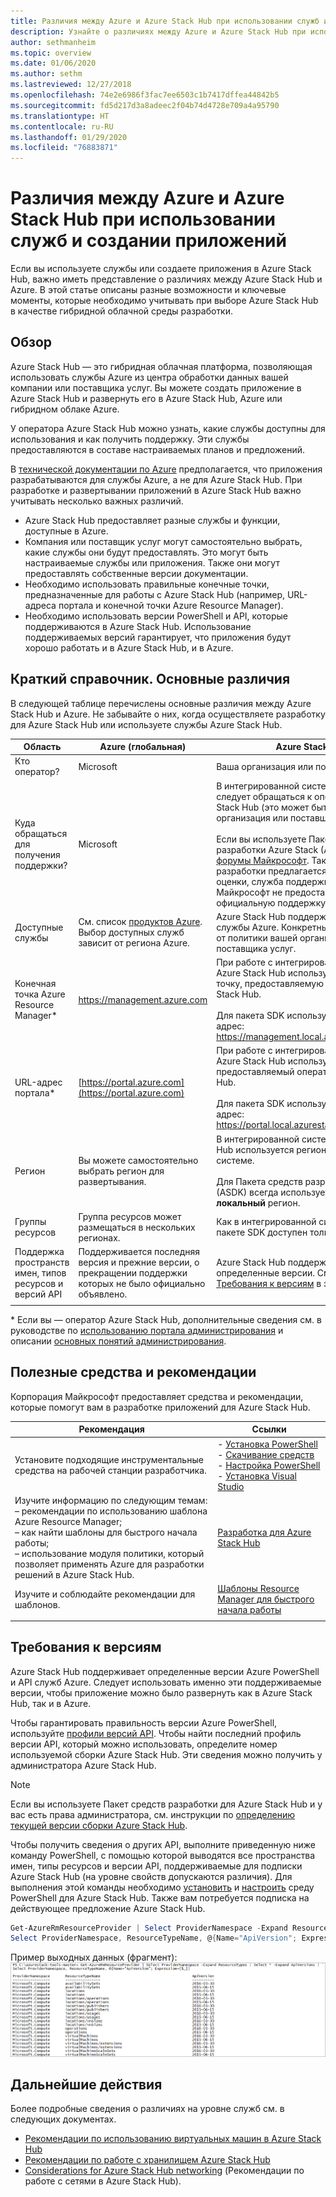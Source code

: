```yaml
---
title: Различия между Azure и Azure Stack Hub при использовании служб и создании приложений
description: Узнайте о различиях между Azure и Azure Stack Hub при использовании служб и создании приложений.
author: sethmanheim
ms.topic: overview
ms.date: 01/06/2020
ms.author: sethm
ms.lastreviewed: 12/27/2018
ms.openlocfilehash: 74e2e6986f3fac7ee6503c1b7417dffea44842b5
ms.sourcegitcommit: fd5d217d3a8adeec2f04b74d4728e709a4a95790
ms.translationtype: HT
ms.contentlocale: ru-RU
ms.lasthandoff: 01/29/2020
ms.locfileid: "76883871"
---
```

# <a name="differences-between-azure-stack-hub-and-azure-when-using-services-and-building-apps"></a>Различия между Azure и Azure Stack Hub при использовании служб и создании приложений

Если вы используете службы или создаете приложения в Azure Stack Hub, важно иметь представление о различиях между Azure Stack Hub и Azure. В этой статье описаны разные возможности и ключевые моменты, которые необходимо учитывать при выборе Azure Stack Hub в качестве гибридной облачной среды разработки.

## <a name="overview"></a>Обзор

Azure Stack Hub ― это гибридная облачная платформа, позволяющая использовать службы Azure из центра обработки данных вашей компании или поставщика услуг. Вы можете создать приложение в Azure Stack Hub и развернуть его в Azure Stack Hub, Azure или гибридном облаке Azure.

У оператора Azure Stack Hub можно узнать, какие службы доступны для использования и как получить поддержку. Эти службы предоставляются в составе настраиваемых планов и предложений.

В [технической документации по Azure](/azure) предполагается, что приложения разрабатываются для службы Azure, а не для Azure Stack Hub. При разработке и развертывании приложений в Azure Stack Hub важно учитывать несколько важных различий.

* Azure Stack Hub предоставляет разные службы и функции, доступные в Azure.
* Компания или поставщик услуг могут самостоятельно выбрать, какие службы они будут предоставлять. Это могут быть настраиваемые службы или приложения. Также они могут предоставлять собственные версии документации.
* Необходимо использовать правильные конечные точки, предназначенные для работы с Azure Stack Hub (например, URL-адреса портала и конечной точки Azure Resource Manager).
* Необходимо использовать версии PowerShell и API, которые поддерживаются в Azure Stack Hub. Использование поддерживаемых версий гарантирует, что приложения будут хорошо работать и в Azure Stack Hub, и в Azure.

## <a name="cheat-sheet-high-level-differences"></a>Краткий справочник. Основные различия

В следующей таблице перечислены основные различия между Azure Stack Hub и Azure. Не забывайте о них, когда осуществляете разработку для Azure Stack Hub или используете службы Azure Stack Hub.

| Область | Azure (глобальная) | Azure Stack Hub |
| -------- | ------------- | ----------|
| Кто оператор? | Microsoft | Ваша организация или поставщик услуг.|
| Куда обращаться для получения поддержки? | Microsoft | В интегрированной системе за поддержкой следует обращаться к оператору Azure Stack Hub (это может быть ваша организация или поставщик услуг).<br><br>Если вы используете Пакет средств разработки Azure Stack (ASDK), посетите [форумы Майкрософт](https://social.msdn.microsoft.com/Forums/en-US/home?forum=AzureStack). Так как пакет разработки предлагается как среда для оценки, служба поддержки корпорации Майкрософт не предоставляет для него официальную поддержку.
| Доступные службы | См. список [продуктов Azure](https://azure.microsoft.com/services/?b=17.04b). Выбор доступных служб зависит от региона Azure. | Azure Stack Hub поддерживает разные службы Azure. Конкретный набор зависит от политики вашей организации или поставщика услуг.
| Конечная точка Azure Resource Manager* | https://management.azure.com | При работе с интегрированной системой Azure Stack Hub используйте конечную точку, предоставляемую оператором Azure Stack Hub.<br><br>Для пакета SDK используйте следующий адрес: https://management.local.azurestack.external.
| URL-адрес портала* | [https://portal.azure.com](https://portal.azure.com) | При работе с интегрированной системой Azure Stack Hub используйте URL-адрес, предоставляемый оператором Azure Stack Hub.<br><br>Для пакета SDK используйте следующий адрес: https://portal.local.azurestack.external.
| Регион | Вы можете самостоятельно выбрать регион для развертывания. | В интегрированной системе Azure Stack Hub используется регион, доступный в этой системе.<br><br>Для Пакета средств разработки Azure Stack (ASDK) всегда используется только **локальный** регион.
| Группы ресурсов | Группа ресурсов может размещаться в нескольких регионах. | Как в интегрированной системе, так и в пакете SDK доступен только один регион.
|Поддержка пространств имен, типов ресурсов и версий API | Поддерживается последняя версия и прежние версии, о прекращении поддержки которых не было официально объявлено. | Azure Stack Hub поддерживает только определенные версии. См. также раздел [Требования к версиям](#version-requirements) в этой статье.
| | |

* Если вы — оператор Azure Stack Hub, дополнительные сведения см. в руководстве по [использованию портала администрирования](../operator/azure-stack-manage-portals.md) и описании [основных понятий администрирования](../operator/azure-stack-manage-basics.md).

## <a name="helpful-tools-and-best-practices"></a>Полезные средства и рекомендации

Корпорация Майкрософт предоставляет средства и рекомендации, которые помогут вам в разработке приложений для Azure Stack Hub.

| Рекомендация | Ссылки |
| -------- | ------------- |
| Установите подходящие инструментальные средства на рабочей станции разработчика. | - [Установка PowerShell](../operator/azure-stack-powershell-install.md)<br>- [Скачивание средств](../operator/azure-stack-powershell-download.md)<br>- [Настройка PowerShell](azure-stack-powershell-configure-user.md)<br>- [Установка Visual Studio](azure-stack-install-visual-studio.md)
| Изучите информацию по следующим темам:<br>– рекомендации по использованию шаблона Azure Resource Manager;<br>– как найти шаблоны для быстрого начала работы;<br>– использование модуля политики, который позволяет применять Azure для разработки решений в Azure Stack Hub. | [Разработка для Azure Stack Hub](azure-stack-developer.md) |
| Изучите и соблюдайте рекомендации для шаблонов. | [Шаблоны Resource Manager для быстрого начала работы](https://aka.ms/aa6yz42)
| | |

## <a name="version-requirements"></a>Требования к версиям

Azure Stack Hub поддерживает определенные версии Azure PowerShell и API служб Azure. Следует использовать именно эти поддерживаемые версии, чтобы приложение можно было развернуть как в Azure Stack Hub, так и в Azure.

Чтобы гарантировать правильность версии Azure PowerShell, используйте [профили версий API](azure-stack-version-profiles.md). Чтобы найти последний профиль версии API, который можно использовать, определите номер используемой сборки Azure Stack Hub. Эти сведения можно получить у администратора Azure Stack Hub.

> [!NOTE]
> Если вы используете Пакет средств разработки для Azure Stack Hub и у вас есть права администратора, см. инструкции по [определению текущей версии сборки Azure Stack Hub](../operator/azure-stack-updates.md).

Чтобы получить сведения о других API, выполните приведенную ниже команду PowerShell, с помощью которой выводятся все пространства имен, типы ресурсов и версии API, поддерживаемые для подписки Azure Stack Hub (на уровне свойств допускаются различия). Для выполнения этой команды необходимо [установить](../operator/azure-stack-powershell-install.md) и [настроить](azure-stack-powershell-configure-user.md) среду PowerShell для Azure Stack Hub. Также вам потребуется подписка на действующее предложение Azure Stack Hub.

```powershell
Get-AzureRmResourceProvider | Select ProviderNamespace -Expand ResourceTypes | Select * -Expand ApiVersions | `
Select ProviderNamespace, ResourceTypeName, @{Name="ApiVersion"; Expression={$_}} 
```

Пример выходных данных (фрагмент): ![Пример выходных данных командлета Get-AzureRmResourceProvider](media/azure-stack-considerations/image1.png)

## <a name="next-steps"></a>Дальнейшие действия

Более подробные сведения о различиях на уровне служб см. в следующих документах.

* [Рекомендации по использованию виртуальных машин в Azure Stack Hub](azure-stack-vm-considerations.md)
* [Рекомендации по работе с хранилищем Azure Stack Hub](azure-stack-acs-differences.md)
* [Considerations for Azure Stack Hub networking](azure-stack-network-differences.md) (Рекомендации по работе с сетями в Azure Stack Hub).
